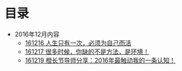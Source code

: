 # 目录

- 2016年12月内容
    - [161216 人生只有一次，必须为自己而活](201612/161216_liveForMyselfandStartUp.md)
    - [161217 很多时候，你缺的不是方法，是环境！](201612/161217_moreMethodMoreEnergy.md)
    - [161219 橙长节导师分享：2016年最触动我的一条认知！](201612/161219_mySpeechOfBeMyself.md)